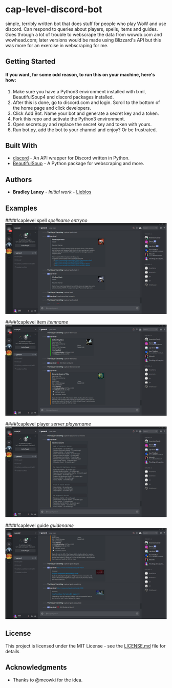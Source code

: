 # cap-level-discord-bot
simple, terribly written bot that does stuff for people who play WoW and use discord. Can respond to queries about players, spells, items and guides. Goes through a lot of trouble to webscrape the data from wowdb.com and wowhead.com; later versions would be made using Blizzard's API but this was more for an exercise in webscraping for me.

## Getting Started

#### If you want, for some odd reason, to run this on your machine, here's how:
1. Make sure you have a Python3 environment installed with lxml, BeautifulSoup4 and discord packages installed.
2. After this is done, go to discord.com and login. Scroll to the bottom of the home page and click developers.
3. Click Add Bot. Name your bot and generate a secret key and a token.
4. Fork this repo and activate the Python3 environment.
5. Open secrets.py and replace the secret key and token with yours.
6. Run bot.py, add the bot to your channel and enjoy? Or be frustrated.

## Built With

* [discord](https://github.com/Rapptz/discord.py) - An API wrapper for Discord written in Python.
* [BeautifulSoup](https://www.crummy.com/software/BeautifulSoup/bs4/doc/) - A Python package for webscraping and more.

## Authors

* **Bradley Laney** - *Initial work* - [Lieblos](https://github.com/stoksc)

## Examples
####!caplevel spell *spellname* *entryno*
![!caplevel spell *spellname* *entryno*](/examples/spell_ex.png)

####!caplevel item *itemname*
![!caplevel item *itemname*](/examples/item_ex.png)

####!caplevel player *server* *playername*
![!caplevel player *server* *playername*](/examples/player_ex.png)

####!caplevel guide *guidename*
![!caplevel guide *guidename*](/examples/guide_ex.png)

## License

This project is licensed under the MIT License - see the [LICENSE.md](LICENSE.md) file for details

## Acknowledgments

* Thanks to @meowki for the idea.
